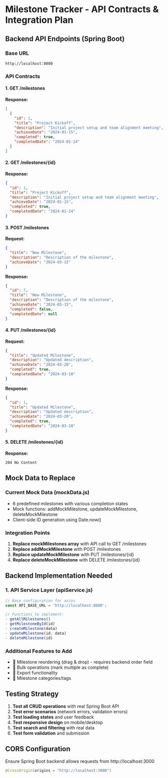 # Milestone Tracker - API Contracts & Integration Plan

## Backend API Endpoints (Spring Boot)

### Base URL
```
http://localhost:8080
```

### API Contracts

#### 1. GET /milestones
**Response:**
```json
[
  {
    "id": 1,
    "title": "Project Kickoff",
    "description": "Initial project setup and team alignment meeting",
    "achieveDate": "2024-01-15",
    "completed": true,
    "completedDate": "2024-01-14"
  }
]
```

#### 2. GET /milestones/{id}
**Response:**
```json
{
  "id": 1,
  "title": "Project Kickoff",
  "description": "Initial project setup and team alignment meeting",
  "achieveDate": "2024-01-15",
  "completed": true,
  "completedDate": "2024-01-14"
}
```

#### 3. POST /milestones
**Request:**
```json
{
  "title": "New Milestone",
  "description": "Description of the milestone",
  "achieveDate": "2024-03-15"
}
```
**Response:**
```json
{
  "id": 7,
  "title": "New Milestone",
  "description": "Description of the milestone",
  "achieveDate": "2024-03-15",
  "completed": false,
  "completedDate": null
}
```

#### 4. PUT /milestones/{id}
**Request:**
```json
{
  "title": "Updated Milestone",
  "description": "Updated description",
  "achieveDate": "2024-03-20",
  "completed": true,
  "completedDate": "2024-03-18"
}
```
**Response:**
```json
{
  "id": 1,
  "title": "Updated Milestone",
  "description": "Updated description",
  "achieveDate": "2024-03-20",
  "completed": true,
  "completedDate": "2024-03-18"
}
```

#### 5. DELETE /milestones/{id}
**Response:**
```
204 No Content
```

## Mock Data to Replace

### Current Mock Data (mockData.js)
- 6 predefined milestones with various completion states
- Mock functions: addMockMilestone, updateMockMilestone, deleteMockMilestone
- Client-side ID generation using Date.now()

### Integration Points

1. **Replace mockMilestones array** with API call to GET /milestones
2. **Replace addMockMilestone** with POST /milestones
3. **Replace updateMockMilestone** with PUT /milestones/{id}
4. **Replace deleteMockMilestone** with DELETE /milestones/{id}

## Backend Implementation Needed

### 1. API Service Layer (apiService.js)
```javascript
// Base configuration for axios
const API_BASE_URL = 'http://localhost:8080';

// Functions to implement:
- getAllMilestones()
- getMilestoneById(id)
- createMilestone(data)
- updateMilestone(id, data)
- deleteMilestone(id)
```



### Additional Features to Add
- 🔄 Milestone reordering (drag & drop) - requires backend order field
- 🔄 Bulk operations (mark multiple as complete)
- 🔄 Export functionality
- 🔄 Milestone categories/tags

## Testing Strategy

1. **Test all CRUD operations** with real Spring Boot API
2. **Test error scenarios** (network errors, validation errors)
3. **Test loading states** and user feedback
4. **Test responsive design** on mobile/desktop
5. **Test search and filtering** with real data
6. **Test form validation** and submission

## CORS Configuration
Ensure Spring Boot backend allows requests from http://localhost:3000

```java
@CrossOrigin(origins = "http://localhost:3000")
```